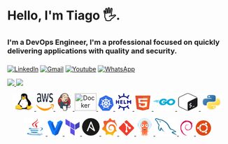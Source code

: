 <h1>
Hello, I'm Tiago 🖐️.
  
<h3>
I'm a DevOps Engineer, I'm a professional focused on quickly delivering applications with quality and security.
  
###
[![Linkedln](https://img.shields.io/badge/LinkedIn-0077B5?style=for-the-badge&logo=linkedin&logoColor=white)](https://www.linkedin.com/in/tiago-paulino-390a981aa)
[![Gmail](https://img.shields.io/badge/Gmail-D14836?style=for-the-badge&logo=gmail&logoColor=white)](mailto:tpaulino12000@gmail.com)
[![Youtube](https://img.shields.io/badge/YouTube-FF0000?style=for-the-badge&logo=youtube&logoColor=white)](https://www.youtube.com/channel/UCXVhPYzVMiDyhdfjV6V4oHQ)
[![WhatsApp](https://img.shields.io/badge/WhatsApp-25D366?style=for-the-badge&logo=whatsapp&logoColor=white)](https://wa.me/55081996085598)
<div>
  <a href="https://github.com/Paulino02">
  <img height="180em" src="https://github-readme-stats.vercel.app/api?username=Paulino02&show_icons=true&theme=tokyonight"/>
  <img height="180em" src="https://github-readme-stats.vercel.app/api/top-langs/?username=Paulino02&layout=compact&theme=tokyonight"/>
</div>
<p align="center">
  <img src="https://raw.githubusercontent.com/devicons/devicon/master/icons/linux/linux-original.svg" height="40" width="50" title="Linux">
  <img src="https://raw.githubusercontent.com/Paulino02/logos.svg/master/amazon-web-services-2.svg" height="40" width="40" title="AWS">
  <img src="https://raw.githubusercontent.com/Paulino02/logos.svg/master/jenkins-icon.svg" height="40" width="40" title="Jenkins">
  <img src="https://cdn.jsdelivr.net/gh/devicons/devicon/icons/docker/docker-original-wordmark.svg" height="40" width="50" title="Docker">
  <img src="https://raw.githubusercontent.com/kubernetes/kubernetes/master/logo/logo.svg" height="35" width="35" title="Kubernetes">
  <img src="https://raw.githubusercontent.com/Paulino02/logos.svg/master/helmsh-icon.svg" height="40" width="40" title="Helm">
  <img src="https://raw.githubusercontent.com/devicons/devicon/master/icons/html5/html5-original.svg" height="35" width="40" title="HTML5">
  <img src="https://raw.githubusercontent.com/Paulino02/logos.svg/master/golang-icon.svg" height="40" width="50" title="GO">
  <img src="https://raw.githubusercontent.com/Paulino02/logos.svg/master/gnu_bash-icon.svg" height="40" width="50" title="Bash">
  <img src="https://raw.githubusercontent.com/devicons/devicon/master/icons/python/python-original.svg" height="40" width="50" title="Python">
</p>
<p align="center">
  <img src="https://raw.githubusercontent.com/devicons/devicon/master/icons/java/java-original.svg" height="40" width="50" title="Java">
  <img src="https://raw.githubusercontent.com/Paulino02/logos.svg/master/vagrantup-icon.svg" height="35" width="35" title="Vagrant">
  <img src="https://raw.githubusercontent.com/Paulino02/logos.svg/master/terraformio-icon.svg" height="38" width="36" title="Terraform">
  <img src="https://raw.githubusercontent.com/Paulino02/logos.svg/master/ansible-icon.svg" height="40" width="40" title="Ansible">
  <img src="https://raw.githubusercontent.com/Paulino02/logos.svg/master/grafana-icon.svg" height="40" width="37" title="Grafana">
  <img src="https://raw.githubusercontent.com/Paulino02/logos.svg/master/git-scm-icon.svg" height="35" width="35" title="Git">
  <img src="https://raw.githubusercontent.com/Paulino02/logos.svg/master/argoprojio-icon.svg" height="40" width="40" title="Argo">
  <img src="https://raw.githubusercontent.com/devicons/devicon/master/icons/mysql/mysql-original.svg" height="40" width="50" title="MySQL">
  <img src="https://raw.githubusercontent.com/Paulino02/logos.svg/master/debian-icon.svg" height="35" width="35" title="Debian">
  <img src="https://raw.githubusercontent.com/Paulino02/logos.svg/master/ubuntu-icon.svg" height="35" width="35" title="Ubuntu">
</p>















